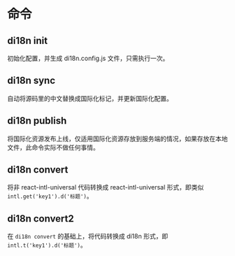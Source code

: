 # 命令

## di18n init

初始化配置，并生成 di18n.config.js 文件，只需执行一次。

## di18n sync

自动将源码里的中文替换成国际化标记，并更新国际化配置。

## di18n publish

将国际化资源发布上线，仅适用国际化资源存放到服务端的情况，如果存放在本地文件，此命令实际不做任何事情。

## di18n convert

将非 react-intl-universal 代码转换成 react-intl-universal 形式，即类似 `intl.get('key1').d('标题')`。

## di18n convert2

在 `di18n convert` 的基础上，将代码转换成 di18n 形式，即 `intl.t('key1').d('标题')`。
